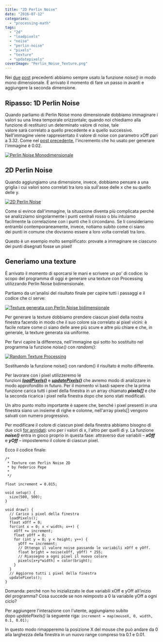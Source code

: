```yaml
---
title: "2D Perlin Noise"
date: "2016-07-12"
categories: 
  - "processing-math"
tags: 
  - "2d"
  - "loadpixels"
  - "noise"
  - "perlin-noise"
  - "pixels"
  - "texture"
  - "updatepixels"
coverImage: "Perlin_Noise_Texture.png"
---
```


Nei [due](https://blog.federicopepe.com/2016/06/random-vs-perlin-noise/) [post](https://blog.federicopepe.com/2016/07/altri-esempi-con-la-funzione-noise/) precedenti abbiamo sempre usato la funzione _noise()_ in modo mono dimensionale. È arrivato il momento di fare un passo in avanti e aggiungere la seconda dimensione.

## Ripasso: 1D Perlin Noise

Quando parliamo di Perlin Noise mono dimensionale dobbiamo immaginare i valori su una linea temporale orizzontale; quando noi chiediamo alla funzione di restituirci un determinato valore di noise, tale valore sarà correlato a quello precedente e a quello successivo. Nell'immagine viene rappresentato il valore di noise con parametro xOff pari a 3.32. Come nel [post precedente](https://blog.federicopepe.com/2016/07/altri-esempi-con-la-funzione-noise/), l'incremento che ho usato per generare l'immagine è 0.02.

[![Perlin Noise Monodimensionale](/assets/images/1D_Perlin_Noise-988x1024.png)](https://blog.federicopepe.com/wp-content/uploads/2016/07/1D_Perlin_Noise.png)

## 2D Perlin Noise

Quando aggiungiamo una dimensione, invece, dobbiamo pensare a una griglia i cui valori sono correlati tra loro sia sull'asse delle x che su quello delle y.

[![2D Perlin Noise](/assets/images/2D_Perlin_Noise_Grid-988x1024.png)](https://blog.federicopepe.com/wp-content/uploads/2016/07/2D_Perlin_Noise_Grid.png)

Come si evince dall'immagine, la situazione diventa più complicata perché se analizziamo singolarmente i punti centrali rosso o blu intuiamo facilmente la correlazione con i punti che li circondano. Se li consideriamo entrambi contemporaneamente, invece, notiamo subito come ci siano dei punti in comune che dovranno essere a loro volta correlati tra loro.

Questo è un esempio molto semplificato: provate a immaginare se ciascuno dei punti disegnati fosse un pixel!

## Generiamo una texture

È arrivato il momento di sporcarsi le mani e scrivere un po' di codice: lo scopo del programma di oggi è generare una texture con Processing utilizzando Perlin Noise bidimensionale.

Partiamo da un'analisi del risultato finale per capire tutti i passaggi e il codice che ci serve:

[![Texture generata con Perlin Noise bidimensionale](/assets/images/Perlin_Noise_Texture-988x1024.png)](https://blog.federicopepe.com/wp-content/uploads/2016/07/Perlin_Noise_Texture.png)

Per generare la texture dobbiamo prendere ciascun pixel della nostra finestra facendo in modo che il suo colore sia correlato ai pixel vicini: è facile notare come ci siano delle aree più scure e altre più chiare e che, in generale, la texture generata sia uniforme.

Per farvi capire la differenza, nell'immagine qui sotto ho sostituito nel programma la funzione _noise()_ con _random():_

[![Random Texture Processing](/assets/images/Processing_Random_Texture-1-988x1024.png)](https://blog.federicopepe.com/wp-content/uploads/2016/07/Processing_Random_Texture-1.png)

Sostituendo la funzione noise() con random() il risultato è molto differente.

Per lavorare con i pixel utilizzeremo le funzioni _**[loadPixels()](https://processing.org/reference/loadPixels_.html)**_ e **_[updatePixels()](https://processing.org/reference/updatePixels_.html)_** che avremo modo di analizzare in modo approfondito in futuro. Per il momento vi basti sapere che la prima funzione carica tutti i pixel della finestra in un array chiamato **_pixels\[\]_** e che la seconda ricarica i pixel nella finestra dopo che sono stati modificati.

Un altro punto molto importante è sapere che, benché i pixel presenti in una finestra siano un insieme di righe e colonne, nell'array pixels\[\] vengono salvati con numero progressivo.

Per modificare il colore di ciascun pixel della finestra abbiamo bisogno di due cicli [for annidati](https://blog.federicopepe.com/2015/11/loop-for-e-nesting/): uno per i valori di x, l'altro per quelli di y. La funzione **_noise()_** entra in gioco proprio in questa fase: attraverso due variabili – _**xOff**_ e **_yOff_** – imposteremo il colore di ciascun pixel.

Ecco il codice finale:

```
/*
 * Texture con Perlin Noise 2D
 * by Federico Pepe
 *
 */

float increment = 0.015;

void setup() {
  size(500, 500);
}

void draw() {
  // Carico i pixel della finestra
  loadPixels();
  float xOff = 0;
  for(int x = 0; x < width; x++) {
    xOff += increment;
    float yOff = 0;
    for (int y = 0; y < height; y++) {
      yOff += increment;
      // Ottengo il valore noise passando le variabili xOff e yOff.
      float bright = noise(xOff, yOff) * 255;
      // Riassegno a ogni pixel il nuovo colore
      pixels[x+y*width] = color(bright);
    }
  }
  // Aggiorno tutti i pixel della finestra
  updatePixels();
}
```

Domanda: perché non ho inizializzato le due variabili xOff e yOff all'inizio del programma? Cosa succede se non reimposto a 0 la variabile yOff a ogni ciclo?

Per aggiungere l'interazione con l'utente, aggiungiamo subito dopo _updatePixels()_ la seguente riga: `increment = map(mouseX, 0, width, 0.1, 0.01);`

In questo modo rimapperemo la posizione X del mouse che può andare da 0 alla larghezza della finestra in un nuovo range compreso tra 0.1 e 0.01.
